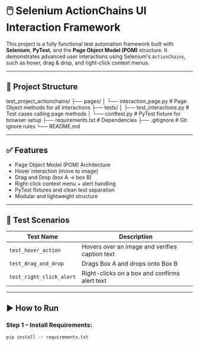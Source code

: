 # 🖱️ Selenium ActionChains UI Interaction Framework

This project is a fully functional test automation framework built with **Selenium**, **PyTest**, and the **Page Object Model (POM)** structure. It demonstrates advanced user interactions using Selenium's `ActionChains`, such as hover, drag & drop, and right-click context menus.

---

## 📁 Project Structure

test_project_actionchains/
├── pages/
│ └── interaction_page.py # Page Object methods for all interactions
├── tests/
│ ├── test_interactions.py # Test cases calling page methods
│ └── conftest.py # PyTest fixture for browser setup
├── requirements.txt # Dependencies
├── .gitignore # Git ignore rules
└── README.md


---

## ✅ Features

- Page Object Model (POM) Architecture  
- Hover interaction (move to image)  
- Drag and Drop (box A → box B)  
- Right-click context menu + alert handling  
- PyTest fixtures and clean test separation  
- Modular and lightweight structure

---

## 🧪 Test Scenarios

| Test Name              | Description                                      |
|------------------------|--------------------------------------------------|
| `test_hover_action`    | Hovers over an image and verifies caption text   |
| `test_drag_and_drop`   | Drags Box A and drops onto Box B                |
| `test_right_click_alert` | Right-clicks on a box and confirms alert text  |

---

## ▶️ How to Run

### Step 1 – Install Requirements:
```bash
pip install -r requirements.txt
